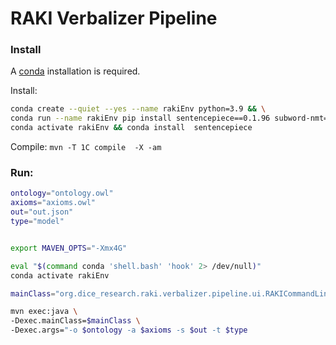 # RAKI Verbalizer Pipeline

### Install

A [conda](https://docs.conda.io/projects/conda/en/latest/user-guide/install/index.html) installation is required.

Install:
```bash
conda create --quiet --yes --name rakiEnv python=3.9 && \
conda run --name rakiEnv pip install sentencepiece==0.1.96 subword-nmt==0.3.7 OpenNMT-py==2.3.0 && \
conda activate rakiEnv && conda install  sentencepiece
```


Compile: ```mvn -T 1C compile  -X -am```


### Run:

```bash
ontology="ontology.owl"
axioms="axioms.owl"
out="out.json"
type="model"


export MAVEN_OPTS="-Xmx4G"

eval "$(command conda 'shell.bash' 'hook' 2> /dev/null)"
conda activate rakiEnv

mainClass="org.dice_research.raki.verbalizer.pipeline.ui.RAKICommandLineInterface"

mvn exec:java \
-Dexec.mainClass=$mainClass \
-Dexec.args="-o $ontology -a $axioms -s $out -t $type
```
